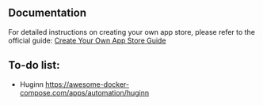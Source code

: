 ## Documentation

For detailed instructions on creating your own app store, please refer to the official guide:
[Create Your Own App Store Guide](https://runtipi.io/docs/guides/create-your-own-app-store)

## To-do list:

* Huginn https://awesome-docker-compose.com/apps/automation/huginn
